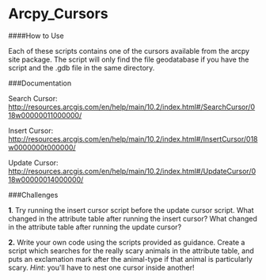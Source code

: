 Arcpy_Cursors
=============

####How to Use

Each of these scripts contains one of the cursors available from the arcpy site package. The script will only find the file geodatabase if you have the script and the .gdb file in the same directory.


###Documentation

Search Cursor: http://resources.arcgis.com/en/help/main/10.2/index.html#/SearchCursor/018w00000011000000/

Insert Cursor: http://resources.arcgis.com/en/help/main/10.2/index.html#/InsertCursor/018w0000000t000000/

Update Cursor: http://resources.arcgis.com/en/help/main/10.2/index.html#/UpdateCursor/018w00000014000000/


###Challenges

**1**. Try running the insert cursor script before the update cursor script. What changed in the attribute table after running the insert cursor? What changed in the attribute table after running the update cursor?

**2.** Write your own code using the scripts provided as guidance. Create a script which searches for the really scary animals in the attribute table, and puts an exclamation mark after the animal-type if that animal is particularly scary. *Hint*: you'll have to nest one cursor inside another!
